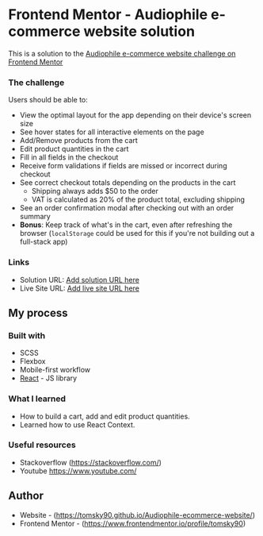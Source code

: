 # Frontend Mentor - Audiophile e-commerce website solution

This is a solution to the [Audiophile e-commerce website challenge on Frontend Mentor](https://www.frontendmentor.io/challenges/audiophile-ecommerce-website-C8cuSd_wx)

### The challenge

Users should be able to:

- View the optimal layout for the app depending on their device's screen size
- See hover states for all interactive elements on the page
- Add/Remove products from the cart
- Edit product quantities in the cart
- Fill in all fields in the checkout
- Receive form validations if fields are missed or incorrect during checkout
- See correct checkout totals depending on the products in the cart
  - Shipping always adds $50 to the order
  - VAT is calculated as 20% of the product total, excluding shipping
- See an order confirmation modal after checking out with an order summary
- **Bonus**: Keep track of what's in the cart, even after refreshing the browser (`localStorage` could be used for this if you're not building out a full-stack app)

### Links

- Solution URL: [Add solution URL here](https://www.frontendmentor.io/solutions/a-solution-to-the-audiophile-ecommerce-website-react-scss-flexbox-Fy36dnOUi)
- Live Site URL: [Add live site URL here](https://tomsky90.github.io/Audiophile-ecommerce-website/)

## My process

### Built with

- SCSS
- Flexbox
- Mobile-first workflow
- [React](https://reactjs.org/) - JS library

### What I learned

- How to build a cart, add and edit product quantities.
- Learned how to use React Context.

### Useful resources

- Stackoverflow (https://stackoverflow.com/)
- Youtube https://www.youtube.com/

## Author

- Website - (https://tomsky90.github.io/Audiophile-ecommerce-website/)
- Frontend Mentor - (https://www.frontendmentor.io/profile/tomsky90)
